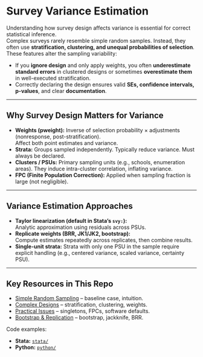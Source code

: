 # Survey Variance Estimation

Understanding how survey design affects variance is essential for correct statistical inference.  
Complex surveys rarely resemble simple random samples. Instead, they often use **stratification, clustering, and unequal probabilities of selection**. These features alter the sampling variability:

- If you **ignore design** and only apply weights, you often **underestimate standard errors** in clustered designs or sometimes **overestimate them** in well-executed stratification.
- Correctly declaring the design ensures valid **SEs, confidence intervals, p-values**, and clear **documentation**.

---

## Why Survey Design Matters for Variance

- **Weights (pweight):** Inverse of selection probability × adjustments (nonresponse, post-stratification).  
  Affect both point estimates and variance.  
- **Strata:** Groups sampled independently. Typically reduce variance. Must always be declared.  
- **Clusters / PSUs:** Primary sampling units (e.g., schools, enumeration areas). They induce intra-cluster correlation, inflating variance.  
- **FPC (Finite Population Correction):** Applied when sampling fraction is large (not negligible).  

---

## Variance Estimation Approaches

- **Taylor linearization (default in Stata’s `svy:`):**  
  Analytic approximation using residuals across PSUs.  
- **Replicate weights (BRR, JK1/JK2, bootstrap):**  
  Compute estimates repeatedly across replicates, then combine results.  
- **Single-unit strata:** Strata with only one PSU in the sample require explicit handling (e.g., centered variance, scaled variance, certainty PSU).  

---

## Key Resources in This Repo

- [Simple Random Sampling](srs.md) – baseline case, intuition.  
- [Complex Designs](complex_designs.md) – stratification, clustering, weights.  
- [Practical Issues](issues.md) – singletons, FPCs, software defaults.  
- [Bootstrap & Replication](bootstrap.md) – bootstrap, jackknife, BRR.  

Code examples:  
- **Stata:** [`stata/`](stata/)  
- **Python:** [`python/`](python/)  


